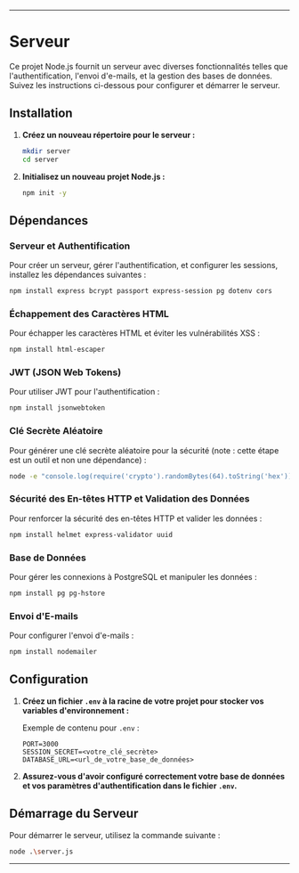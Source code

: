 
---

# Serveur

Ce projet Node.js fournit un serveur avec diverses fonctionnalités telles que l'authentification, l'envoi d'e-mails, et la gestion des bases de données. Suivez les instructions ci-dessous pour configurer et démarrer le serveur.

## Installation

1. **Créez un nouveau répertoire pour le serveur :**

   ```bash
   mkdir server
   cd server
   ```

2. **Initialisez un nouveau projet Node.js :**

   ```bash
   npm init -y
   ```

## Dépendances

### Serveur et Authentification

Pour créer un serveur, gérer l'authentification, et configurer les sessions, installez les dépendances suivantes :

```bash
npm install express bcrypt passport express-session pg dotenv cors
```

### Échappement des Caractères HTML

Pour échapper les caractères HTML et éviter les vulnérabilités XSS :

```bash
npm install html-escaper
```

### JWT (JSON Web Tokens)

Pour utiliser JWT pour l'authentification :

```bash
npm install jsonwebtoken
```

### Clé Secrète Aléatoire

Pour générer une clé secrète aléatoire pour la sécurité (note : cette étape est un outil et non une dépendance) :

```bash
node -e "console.log(require('crypto').randomBytes(64).toString('hex'))"
```

### Sécurité des En-têtes HTTP et Validation des Données

Pour renforcer la sécurité des en-têtes HTTP et valider les données :

```bash
npm install helmet express-validator uuid
```

### Base de Données

Pour gérer les connexions à PostgreSQL et manipuler les données :

```bash
npm install pg pg-hstore
```

### Envoi d'E-mails

Pour configurer l'envoi d'e-mails :

```bash
npm install nodemailer
```

## Configuration

1. **Créez un fichier `.env` à la racine de votre projet pour stocker vos variables d'environnement :**

   Exemple de contenu pour `.env` :

   ```env
   PORT=3000
   SESSION_SECRET=<votre_clé_secrète>
   DATABASE_URL=<url_de_votre_base_de_données>
   ```

2. **Assurez-vous d'avoir configuré correctement votre base de données et vos paramètres d'authentification dans le fichier `.env`.**

## Démarrage du Serveur

Pour démarrer le serveur, utilisez la commande suivante :

```bash
node .\server.js
```

---